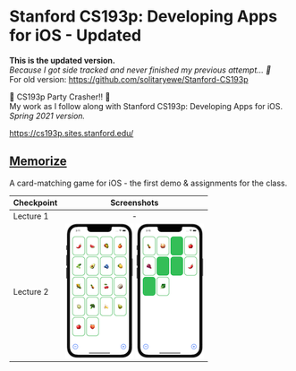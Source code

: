 # Stanford CS193p: Developing Apps for iOS - Updated
<b>This is the updated version.</b><br>
<i>Because I got side tracked and never finished my previous attempt... 🫠</i><br>
For old version: https://github.com/solitaryewe/Stanford-CS193p

🎉 CS193p Party Crasher!! 🎉<br>
My work as I follow along with Stanford CS193p: Developing Apps for iOS.<br>
*Spring 2021 version.*

https://cs193p.sites.stanford.edu/

## [Memorize](https://github.com/solitaryewe/Stanford-CS193p-Updated/tree/main/Memorize)

A card-matching game for iOS - the first demo & assignments for the class.

| Checkpoint | Screenshots |
| ---------- | :----: |
| Lecture 1 | - |
| Lecture 2 | [![Lecture 2](https://github.com/solitaryewe/Stanford-CS193p-Updated/blob/main/Memorize/Screenshots/memorize-lecture2a-small.png)](https://github.com/solitaryewe/Stanford-CS193p-Updated/blob/main/Memorize/Screenshots/memorize-lecture2a-small.png) [![Lecture 2](https://github.com/solitaryewe/Stanford-CS193p-Updated/blob/main/Memorize/Screenshots/memorize-lecture2b-small.png)](https://github.com/solitaryewe/Stanford-CS193p-Updated/blob/main/Memorize/Screenshots/memorize-lecture2b-small.png) |

